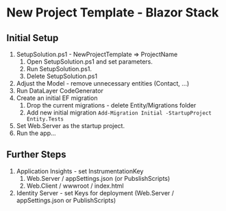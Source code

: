 ﻿# New Project Template - Blazor Stack

## Initial Setup
1. SetupSolution.ps1 - NewProjectTemplate => ProjectName
   1. Open SetupSolution.ps1 and set parameters.
   1. Run SetupSolution.ps1.
   1. Delete SetupSolution.ps1
1. Adjust the Model - remove unnecessary entities (Contact, ...)
1. Run DataLayer CodeGenerator
1. Create an initial EF migration
   1. Drop the current migrations - delete Entity/Migrations folder
   1. Add new initial migration `Add-Migration Initial -StartupProject Entity.Tests`
1. Set Web.Server as the startup project.
1. Run the app...

## Further Steps
1. Application Insights - set InstrumentationKey
	1. Web.Server / appSettings.json (or PubslishScripts)
    2. Web.Client / wwwroot / index.html
2. Identity Server - set Keys for deployment (Web.Server / appSettings.json or PublishScripts)

